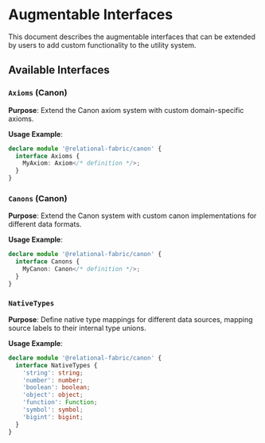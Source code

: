 # Augmentable Interfaces

This document describes the augmentable interfaces that can be extended by users to add custom functionality to the utility system.

## Available Interfaces

### `Axioms` (Canon)
**Purpose**: Extend the Canon axiom system with custom domain-specific axioms.

**Usage Example**:
```typescript
declare module '@relational-fabric/canon' {
  interface Axioms {
    MyAxiom: Axiom</* definition */>;
  }
}
```

### `Canons` (Canon)
**Purpose**: Extend the Canon system with custom canon implementations for different data formats.

**Usage Example**:
```typescript
declare module '@relational-fabric/canon' {
  interface Canons {
    MyCanon: Canon</* definition */>;
  }
}
```

### `NativeTypes`
**Purpose**: Define native type mappings for different data sources, mapping source labels to their internal type unions.

**Usage Example**:
```typescript
declare module '@relational-fabric/canon' {
  interface NativeTypes {
    'string': string;
    'number': number;
    'boolean': boolean;
    'object': object;
    'function': Function;
    'symbol': symbol;
    'bigint': bigint;
  }
}
```